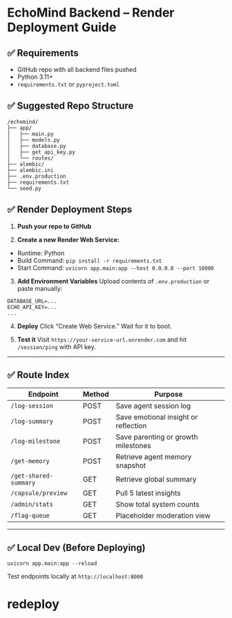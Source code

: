 # EchoMind Backend – Render Deployment Guide

## ✅ Requirements
- GitHub repo with all backend files pushed
- Python 3.11+
- `requirements.txt` or `pyproject.toml`

## ✅ Suggested Repo Structure
```
/echomind/
├── app/
│   ├── main.py
│   ├── models.py
│   ├── database.py
│   ├── get_api_key.py
│   └── routes/
├── alembic/
├── alembic.ini
├── .env.production
├── requirements.txt
└── seed.py
```

## ✅ Render Deployment Steps

1. **Push your repo to GitHub**

2. **Create a new Render Web Service:**
- Runtime: Python
- Build Command: `pip install -r requirements.txt`
- Start Command: `uvicorn app.main:app --host 0.0.0.0 --port 10000`

3. **Add Environment Variables**
Upload contents of `.env.production` or paste manually:
```
DATABASE_URL=...
ECHO_API_KEY=...
...
```

4. **Deploy**
Click “Create Web Service.” Wait for it to boot.

5. **Test it**
Visit `https://your-service-url.onrender.com` and hit `/session/ping` with API key.

---

## ✅ Route Index
| Endpoint | Method | Purpose |
|----------|--------|---------|
| `/log-session` | POST | Save agent session log |
| `/log-summary` | POST | Save emotional insight or reflection |
| `/log-milestone` | POST | Save parenting or growth milestones |
| `/get-memory` | POST | Retrieve agent memory snapshot |
| `/get-shared-summary` | GET | Retrieve global summary |
| `/capsule/preview` | GET | Pull 5 latest insights |
| `/admin/stats` | GET | Show total system counts |
| `/flag-queue` | GET | Placeholder moderation view |

---

## ✅ Local Dev (Before Deploying)
```
uvicorn app.main:app --reload
```

Test endpoints locally at `http://localhost:8000`
# redeploy

